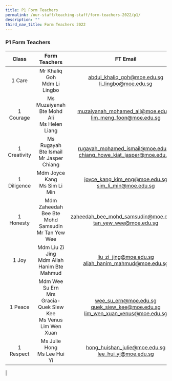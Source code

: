 ```yaml
---
title: P1 Form Teachers
permalink: /our-staff/teaching-staff/form-teachers-2022/p1/
description: ""
third_nav_title: Form Teachers 2022
---
```

### **P1 Form Teachers**

| Class | Form Teachers | FT Email |
|:---:|:---:|:---:|
| 1 Care | Mr Khaliq Goh <br> Mdm Li Lingbo | [abdul_khaliq_goh@moe.edu.sg](mailto:abdul_khaliq_goh@moe.edu.sg) <br> [li_lingbo@moe.edu.sg](mailto:li_lingbo@moe.edu.sg) |
|  1 Courage | Ms Muzaiyanah Bte Mohd Ali <br> Ms Helen Liang | [muzaiyanah_mohamed_ali@moe.edu.sg](mailto:muzaiyanah_mohamed_ali@moe.edu.sg) <br> [lim_meng_foon@moe.edu.sg](mailto:lim_meng_foon@moe.edu.sg) |
|  1 Creativity | Ms Rugayah Bte Ismail <br> Mr Jasper Chiang | [rugayah_mohamed_ismail@moe.edu.sg](mailto:rugayah_mohamed_ismail@moe.edu.sg) <br> [chiang_howe_kiat_jasper@moe.edu.sg](mailto:chiang_howe_kiat_jasper@moe.edu.sg) |
| 1 Diligence  | Mdm Joyce Kang <br> Ms Sim Li Min | [joyce_kang_kim_eng@moe.edu.sg](mailto:joyce_kang_kim_eng@moe.edu.sg) <br> [sim_li_min@moe.edu.sg](mailto:sim_li_min@moe.edu.sg) |
| 1 Honesty  | Mdm Zaheedah Bee Bte Mohd Samsudin <br> Mr Tan Yew Wee | [zaheedah_bee_mohd_samsudin@moe.edu.sg](mailto:zaheedah_bee_mohd_samsudin@moe.edu.sg) <br> [tan_yew_wee@moe.edu.sg](mailto:tan_yew_wee@moe.edu.sg) |
|  1 Joy | Mdm Liu Zi Jing <br> Mdm Aliah Hanim Bte Mahmud | [liu_zi_jing@moe.edu.sg](mailto:liu_zi_jing@moe.edu.sg) <br> [aliah_hanim_mahmud@moe.edu.sg](mailto:aliah_hanim_mahmud@moe.edu.sg) |
|  1 Peace | Mdm Wee Su Ern <br> Mrs Gracia-Quek Siew Kee <br> Ms Venus Lim Wen Xuan | [wee_su_ern@moe.edu.sg](mailto:wee_su_ern@moe.edu.sg) <br> [quek_siew_kee@moe.edu.sg](mailto:quek_siew_kee@moe.edu.sg) <br> [lim_wen_xuan_venus@moe.edu.sg](mailto:lim_wen_xuan_venus@moe.edu.sg) |
| 1 Respect  | Ms Julie Hong <br> Ms Lee Hui Yi | [hong_huishan_julie@moe.edu.sg](mailto:hong_huishan_julie@moe.edu.sg) <br> [lee_hui_yi@moe.edu.sg](mailto:lee_hui_yi@moe.edu.sg) |
|
